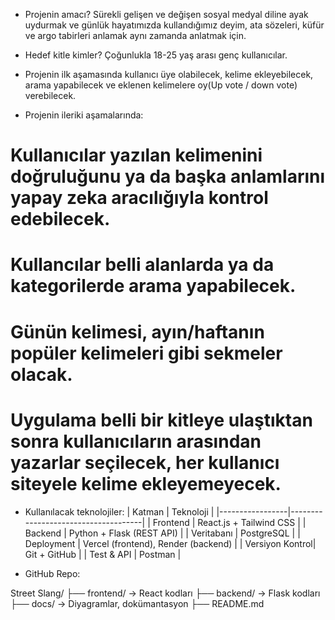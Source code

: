 
- Projenin amacı?
 Sürekli gelişen ve değişen sosyal medyal diline ayak uydurmak ve 
günlük hayatımızda kullandığımız deyim, ata sözeleri, küfür ve argo tabirleri anlamak aynı zamanda anlatmak için.


- Hedef kitle kimler?
 Çoğunlukla 18-25 yaş arası genç kullanıcılar.


- Projenin ilk aşamasında kullanıcı üye olabilecek, kelime ekleyebilecek, arama yapabilecek ve eklenen kelimelere oy(Up vote / down vote) verebilecek.

- Projenin ileriki aşamalarında:
# Kullanıcılar yazılan kelimenini doğruluğunu ya da başka anlamlarını yapay zeka aracılığıyla kontrol edebilecek.
# Kullancılar belli alanlarda ya da kategorilerde arama yapabilecek.
# Günün kelimesi, ayın/haftanın popüler kelimeleri gibi sekmeler olacak.
# Uygulama belli bir kitleye ulaştıktan sonra kullanıcıların arasından yazarlar seçilecek, her kullanıcı siteyele kelime ekleyemeyecek.


- Kullanılacak teknolojiler:
| Katman          | Teknoloji                           |
|-----------------|-------------------------------------|
| Frontend        | React.js + Tailwind CSS             |
| Backend         | Python + Flask (REST API)           |
| Veritabanı      | PostgreSQL                          |
| Deployment      | Vercel (frontend), Render (backend) |
| Versiyon Kontrol| Git + GitHub                        |
| Test & API      | Postman                             |


- GitHub Repo:

Street Slang/
  ├── frontend/     -> React kodları 
  ├── backend/      -> Flask kodları 
  ├── docs/         -> Diyagramlar, dokümantasyon
  ├── README.md